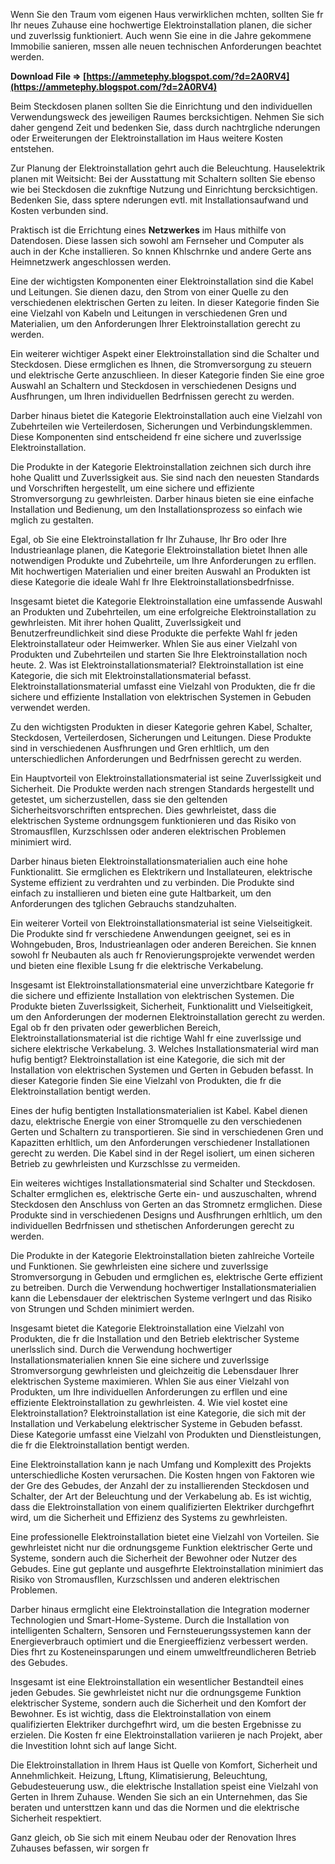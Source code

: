 Wenn Sie den Traum vom eigenen Haus verwirklichen mchten, sollten Sie fr Ihr neues Zuhause eine hochwertige Elektroinstallation planen, die sicher und zuverlssig funktioniert. Auch wenn Sie eine in die Jahre gekommene Immobilie sanieren, mssen alle neuen technischen Anforderungen beachtet werden.
 
**Download File ⇒ [https://ammetephy.blogspot.com/?d=2A0RV4](https://ammetephy.blogspot.com/?d=2A0RV4)**


 
Beim Steckdosen planen sollten Sie die Einrichtung und den individuellen Verwendungsweck des jeweiligen Raumes bercksichtigen. Nehmen Sie sich daher gengend Zeit und bedenken Sie, dass durch nachtrgliche nderungen oder Erweiterungen der Elektroinstallation im Haus weitere Kosten entstehen.
 
Zur Planung der Elektroinstallation gehrt auch die Beleuchtung. Hauselektrik planen mit Weitsicht: Bei der Ausstattung mit Schaltern sollten Sie ebenso wie bei Steckdosen die zuknftige Nutzung und Einrichtung bercksichtigen. Bedenken Sie, dass sptere nderungen evtl. mit Installationsaufwand und Kosten verbunden sind.
 
Praktisch ist die Errichtung eines **Netzwerkes** im Haus mithilfe von Datendosen. Diese lassen sich sowohl am Fernseher und Computer als auch in der Kche installieren. So knnen Khlschrnke und andere Gerte ans Heimnetzwerk angeschlossen werden.
 
Eine der wichtigsten Komponenten einer Elektroinstallation sind die Kabel und Leitungen. Sie dienen dazu, den Strom von einer Quelle zu den verschiedenen elektrischen Gerten zu leiten. In dieser Kategorie finden Sie eine Vielzahl von Kabeln und Leitungen in verschiedenen Gren und Materialien, um den Anforderungen Ihrer Elektroinstallation gerecht zu werden.

Ein weiterer wichtiger Aspekt einer Elektroinstallation sind die Schalter und Steckdosen. Diese ermglichen es Ihnen, die Stromversorgung zu steuern und elektrische Gerte anzuschlieen. In dieser Kategorie finden Sie eine groe Auswahl an Schaltern und Steckdosen in verschiedenen Designs und Ausfhrungen, um Ihren individuellen Bedrfnissen gerecht zu werden.
 
Darber hinaus bietet die Kategorie Elektroinstallation auch eine Vielzahl von Zubehrteilen wie Verteilerdosen, Sicherungen und Verbindungsklemmen. Diese Komponenten sind entscheidend fr eine sichere und zuverlssige Elektroinstallation.
 
Die Produkte in der Kategorie Elektroinstallation zeichnen sich durch ihre hohe Qualitt und Zuverlssigkeit aus. Sie sind nach den neuesten Standards und Vorschriften hergestellt, um eine sichere und effiziente Stromversorgung zu gewhrleisten. Darber hinaus bieten sie eine einfache Installation und Bedienung, um den Installationsprozess so einfach wie mglich zu gestalten.
 
Egal, ob Sie eine Elektroinstallation fr Ihr Zuhause, Ihr Bro oder Ihre Industrieanlage planen, die Kategorie Elektroinstallation bietet Ihnen alle notwendigen Produkte und Zubehrteile, um Ihre Anforderungen zu erfllen. Mit hochwertigen Materialien und einer breiten Auswahl an Produkten ist diese Kategorie die ideale Wahl fr Ihre Elektroinstallationsbedrfnisse.
 
Insgesamt bietet die Kategorie Elektroinstallation eine umfassende Auswahl an Produkten und Zubehrteilen, um eine erfolgreiche Elektroinstallation zu gewhrleisten. Mit ihrer hohen Qualitt, Zuverlssigkeit und Benutzerfreundlichkeit sind diese Produkte die perfekte Wahl fr jeden Elektroinstallateur oder Heimwerker. Whlen Sie aus einer Vielzahl von Produkten und Zubehrteilen und starten Sie Ihre Elektroinstallation noch heute.
2. Was ist Elektroinstallationsmaterial?
Elektroinstallation ist eine Kategorie, die sich mit Elektroinstallationsmaterial befasst. Elektroinstallationsmaterial umfasst eine Vielzahl von Produkten, die fr die sichere und effiziente Installation von elektrischen Systemen in Gebuden verwendet werden.
 
Zu den wichtigsten Produkten in dieser Kategorie gehren Kabel, Schalter, Steckdosen, Verteilerdosen, Sicherungen und Leitungen. Diese Produkte sind in verschiedenen Ausfhrungen und Gren erhltlich, um den unterschiedlichen Anforderungen und Bedrfnissen gerecht zu werden.
 
Ein Hauptvorteil von Elektroinstallationsmaterial ist seine Zuverlssigkeit und Sicherheit. Die Produkte werden nach strengen Standards hergestellt und getestet, um sicherzustellen, dass sie den geltenden Sicherheitsvorschriften entsprechen. Dies gewhrleistet, dass die elektrischen Systeme ordnungsgem funktionieren und das Risiko von Stromausfllen, Kurzschlssen oder anderen elektrischen Problemen minimiert wird.
 
Darber hinaus bieten Elektroinstallationsmaterialien auch eine hohe Funktionalitt. Sie ermglichen es Elektrikern und Installateuren, elektrische Systeme effizient zu verdrahten und zu verbinden. Die Produkte sind einfach zu installieren und bieten eine gute Haltbarkeit, um den Anforderungen des tglichen Gebrauchs standzuhalten.
 
Ein weiterer Vorteil von Elektroinstallationsmaterial ist seine Vielseitigkeit. Die Produkte sind fr verschiedene Anwendungen geeignet, sei es in Wohngebuden, Bros, Industrieanlagen oder anderen Bereichen. Sie knnen sowohl fr Neubauten als auch fr Renovierungsprojekte verwendet werden und bieten eine flexible Lsung fr die elektrische Verkabelung.
 
Insgesamt ist Elektroinstallationsmaterial eine unverzichtbare Kategorie fr die sichere und effiziente Installation von elektrischen Systemen. Die Produkte bieten Zuverlssigkeit, Sicherheit, Funktionalitt und Vielseitigkeit, um den Anforderungen der modernen Elektroinstallation gerecht zu werden. Egal ob fr den privaten oder gewerblichen Bereich, Elektroinstallationsmaterial ist die richtige Wahl fr eine zuverlssige und sichere elektrische Verkabelung.
3. Welches Installationsmaterial wird man hufig bentigt?
Elektroinstallation ist eine Kategorie, die sich mit der Installation von elektrischen Systemen und Gerten in Gebuden befasst. In dieser Kategorie finden Sie eine Vielzahl von Produkten, die fr die Elektroinstallation bentigt werden.
 
Eines der hufig bentigten Installationsmaterialien ist Kabel. Kabel dienen dazu, elektrische Energie von einer Stromquelle zu den verschiedenen Gerten und Schaltern zu transportieren. Sie sind in verschiedenen Gren und Kapazitten erhltlich, um den Anforderungen verschiedener Installationen gerecht zu werden. Die Kabel sind in der Regel isoliert, um einen sicheren Betrieb zu gewhrleisten und Kurzschlsse zu vermeiden.
 
Ein weiteres wichtiges Installationsmaterial sind Schalter und Steckdosen. Schalter ermglichen es, elektrische Gerte ein- und auszuschalten, whrend Steckdosen den Anschluss von Gerten an das Stromnetz ermglichen. Diese Produkte sind in verschiedenen Designs und Ausfhrungen erhltlich, um den individuellen Bedrfnissen und sthetischen Anforderungen gerecht zu werden.
 
Die Produkte in der Kategorie Elektroinstallation bieten zahlreiche Vorteile und Funktionen. Sie gewhrleisten eine sichere und zuverlssige Stromversorgung in Gebuden und ermglichen es, elektrische Gerte effizient zu betreiben. Durch die Verwendung hochwertiger Installationsmaterialien kann die Lebensdauer der elektrischen Systeme verlngert und das Risiko von Strungen und Schden minimiert werden.
 
Insgesamt bietet die Kategorie Elektroinstallation eine Vielzahl von Produkten, die fr die Installation und den Betrieb elektrischer Systeme unerlsslich sind. Durch die Verwendung hochwertiger Installationsmaterialien knnen Sie eine sichere und zuverlssige Stromversorgung gewhrleisten und gleichzeitig die Lebensdauer Ihrer elektrischen Systeme maximieren. Whlen Sie aus einer Vielzahl von Produkten, um Ihre individuellen Anforderungen zu erfllen und eine effiziente Elektroinstallation zu gewhrleisten.
4. Wie viel kostet eine Elektroinstallation?
Elektroinstallation ist eine Kategorie, die sich mit der Installation und Verkabelung elektrischer Systeme in Gebuden befasst. Diese Kategorie umfasst eine Vielzahl von Produkten und Dienstleistungen, die fr die Elektroinstallation bentigt werden.
 
Eine Elektroinstallation kann je nach Umfang und Komplexitt des Projekts unterschiedliche Kosten verursachen. Die Kosten hngen von Faktoren wie der Gre des Gebudes, der Anzahl der zu installierenden Steckdosen und Schalter, der Art der Beleuchtung und der Verkabelung ab. Es ist wichtig, dass die Elektroinstallation von einem qualifizierten Elektriker durchgefhrt wird, um die Sicherheit und Effizienz des Systems zu gewhrleisten.
 
Eine professionelle Elektroinstallation bietet eine Vielzahl von Vorteilen. Sie gewhrleistet nicht nur die ordnungsgeme Funktion elektrischer Gerte und Systeme, sondern auch die Sicherheit der Bewohner oder Nutzer des Gebudes. Eine gut geplante und ausgefhrte Elektroinstallation minimiert das Risiko von Stromausfllen, Kurzschlssen und anderen elektrischen Problemen.
 
Darber hinaus ermglicht eine Elektroinstallation die Integration moderner Technologien und Smart-Home-Systeme. Durch die Installation von intelligenten Schaltern, Sensoren und Fernsteuerungssystemen kann der Energieverbrauch optimiert und die Energieeffizienz verbessert werden. Dies fhrt zu Kosteneinsparungen und einem umweltfreundlicheren Betrieb des Gebudes.
 
Insgesamt ist eine Elektroinstallation ein wesentlicher Bestandteil eines jeden Gebudes. Sie gewhrleistet nicht nur die ordnungsgeme Funktion elektrischer Systeme, sondern auch die Sicherheit und den Komfort der Bewohner. Es ist wichtig, dass die Elektroinstallation von einem qualifizierten Elektriker durchgefhrt wird, um die besten Ergebnisse zu erzielen. Die Kosten fr eine Elektroinstallation variieren je nach Projekt, aber die Investition lohnt sich auf lange Sicht.
 
Die Elektroinstallation in Ihrem Haus ist Quelle von Komfort, Sicherheit und Annehmlichkeit. Heizung, Lftung, Klimatisierung, Beleuchtung, Gebudesteuerung usw., die elektrische Installation speist eine Vielzahl von Gerten in Ihrem Zuhause. Wenden Sie sich an ein Unternehmen, das Sie beraten und untersttzen kann und das die Normen und die elektrische Sicherheit respektiert.
 
Ganz gleich, ob Sie sich mit einem Neubau oder der Renovation Ihres Zuhauses befassen, wir sorgen fr 